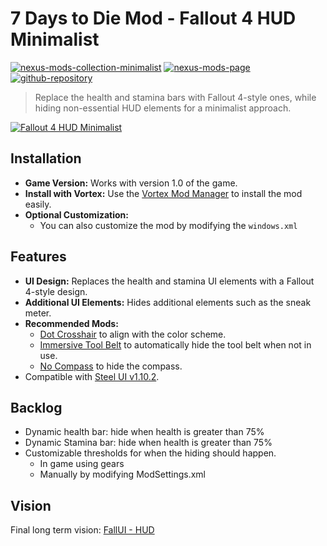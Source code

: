 # 7 Days to Die Mod - Fallout 4 HUD Minimalist
[![nexus-mods-collection-minimalist](https://img.shields.io/badge/Collection-Minimalist%20-bf4848?style=flat-square&logo=nexusmods)](https://next.nexusmods.com/7daystodie/collections/epfqzi) [![nexus-mods-page](https://img.shields.io/badge/Mod-Fallout4%20HUD%20Minimalist%20-bf4848?style=flat-square&logo=nexusmods)](https://www.nexusmods.com/7daystodie/mods/6164) [![github-repository](https://img.shields.io/badge/Open-Source-2ea44f?style=flat-square&logo=github)](https://github.com/rdok/7dtd_fallout4_hud_minimalist)

>  Replace the health and stamina bars with Fallout 4-style ones, while hiding non-essential HUD elements for a minimalist approach.
 
[![Fallout 4 HUD Minimalist](https://raw.githubusercontent.com/rdok/7dtd_fallout4_hud_minimalist/main/documentation/showcase.jpg)](https://www.nexusmods.com/7daystodie/mods/6164)

## Installation

- **Game Version:** Works with version 1.0 of the game.
- **Install with Vortex:** Use the [Vortex Mod Manager](https://www.nexusmods.com/about/vortex/) to install the mod easily.
- **Optional Customization:**
  - You can also customize the mod by modifying the `windows.xml`

## Features

- **UI Design:** Replaces the health and stamina UI elements with a Fallout 4-style design.
- **Additional UI Elements:** Hides additional elements such as the sneak meter.
- **Recommended Mods:**
  - [Dot Crosshair](https://www.nexusmods.com/7daystodie/mods/5640) to align with the color scheme.
  - [Immersive Tool Belt](https://www.nexusmods.com/7daystodie/mods/5649) to automatically hide the tool belt when not in use.
  - [No Compass](https://www.nexusmods.com/7daystodie/mods/5528) to hide the compass.
- Compatible with [Steel UI v1.10.2](https://www.nexusmods.com/Core/Libs/Common/Widgets/DownloadPopUp?id=21850&nmm=1&game_id=1059).


## Backlog
- Dynamic health bar: hide when health is greater than 75%
- Dynamic Stamina bar: hide when health is greater than 75%
- Customizable thresholds for when the hiding should happen.
  - In game using gears
  - Manually by modifying ModSettings.xml

## Vision
Final long term vision: [FallUI - HUD](https://www.nexusmods.com/fallout4/mods/51813)